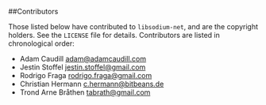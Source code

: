 ##Contributors

Those listed below have contributed to `libsodium-net`, and are the copyright holders. See the `LICENSE` file for details. Contributors are listed in chronological order:

 * Adam Caudill <adam@adamcaudill.com>
 * Jestin Stoffel <jestin.stoffel@gmail.com>
 * Rodrigo Fraga <rodrigo.fraga@gmail.com>
 * Christian Hermann <c.hermann@bitbeans.de>
 * Trond Arne Bråthen <tabrath@gmail.com>
